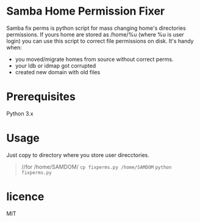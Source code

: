 # Samba Home Permission Fixer

Samba fix perms is python script for mass changing home's directories permissions.
If yours home are stored as /home/%u (where %u is user login) you can use this script to correct file permissions on disk. It's handy when:

  - you moved/migrate homes from source without correct perms.
  - your ldb or idmap got corrupted
  - created new domain with old files
  
# Prerequisites

Python 3.x

# Usage

Just copy to directory where you store user direcctories. 

>//for /home/SAMDOM/<login>
`cp fixperms.py /home/SAMDOM`
`python fixperms.py`

# licence
MIT
